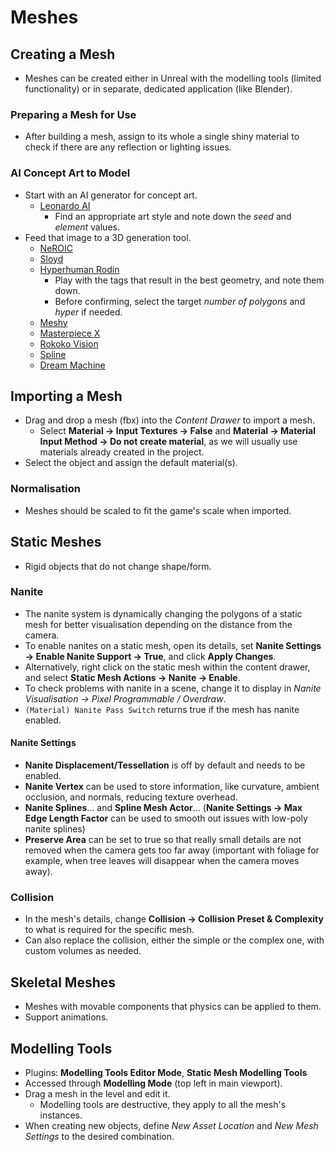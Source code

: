 # Meshes

## Creating a Mesh

- Meshes can be created either in Unreal with the modelling tools (limited functionality) or in separate, dedicated application (like Blender).

### Preparing a Mesh for Use

- After building a mesh, assign to its whole a single shiny material to check if there are any reflection or lighting issues.

### AI Concept Art to Model

- Start with an AI generator for concept art.
  - [Leonardo AI](https://app.leonardo.ai)
    - Find an appropriate art style and note down the _seed_ and _element_ values.
- Feed that image to a 3D generation tool.
  - [NeROIC](https://zfkuang.github.io/NeROIC/)
  - [Sloyd](https://www.sloyd.ai/)
  - [Hyperhuman Rodin](https://hyperhuman.deemos.com/rodin)
    - Play with the tags that result in the best geometry, and note them down.
    - Before confirming, select the target _number of polygons_ and _hyper_ if needed.
  - [Meshy](https://www.meshy.ai/)
  - [Masterpiece X](https://www.masterpiecex.com/)
  - [Rokoko Vision](https://www.rokoko.com/products/vision)
  - [Spline](https://spline.design/)
  - [Dream Machine](https://lumalabs.ai/dream-machine)

## Importing a Mesh

- Drag and drop a mesh (fbx) into the _Content Drawer_ to import a mesh.
  - Select **Material -> Input Textures -> False** and **Material -> Material Input Method -> Do not create material**, as we will usually use materials already created in the project.
- Select the object and assign the default material(s).

### Normalisation

- Meshes should be scaled to fit the game's scale when imported.

## Static Meshes

- Rigid objects that do not change shape/form.

### Nanite

- The nanite system is dynamically changing the polygons of a static mesh for better visualisation depending on the distance from the camera.
- To enable nanites on a static mesh, open its details, set **Nanite Settings -> Enable Nanite Support -> True**, and click **Apply Changes**.
- Alternatively, right click on the static mesh within the content drawer, and select **Static Mesh Actions -> Nanite -> Enable**.
- To check problems with nanite in a scene, change it to display in _Nanite Visualisation -> Pixel Programmable / Overdraw_.
- `(Material) Nanite Pass Switch` returns true if the mesh has nanite enabled.

#### Nanite Settings

- **Nanite Displacement/Tessellation** is off by default and needs to be enabled.
- **Nanite Vertex** can be used to store information, like curvature, ambient occlusion, and normals, reducing texture overhead.
- **Nanite Splines**... and **Spline Mesh Actor**... (**Nanite Settings -> Max Edge Length Factor** can be used to smooth out issues with low-poly nanite splines)
- **Preserve Area** can be set to true so that really small details are not removed when the camera gets too far away (important with foliage for example, when tree leaves will disappear when the camera moves away).

### Collision

- In the mesh's details, change **Collision -> Collision Preset & Complexity** to what is required for the specific mesh.
- Can also replace the collision, either the simple or the complex one, with custom volumes as needed.

## Skeletal Meshes

- Meshes with movable components that physics can be applied to them.
- Support animations.

## Modelling Tools

- Plugins: **Modelling Tools Editor Mode**, **Static Mesh Modelling Tools**
- Accessed through **Modelling Mode** (top left in main viewport).
- Drag a mesh in the level and edit it.
  - Modelling tools are destructive, they apply to all the mesh's instances.
- When creating new objects, define _New Asset Location_ and _New Mesh Settings_ to the desired combination.
